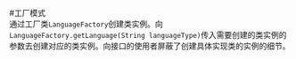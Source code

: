 #工厂模式  
通过工厂类`LanguageFactory`创建类实例。向`LanguageFactory.getLanguage(String languageType)`传入需要创建的类实例的参数去创建对应的类实例。向接口的使用者屏蔽了创建具体实现类的实例的细节。